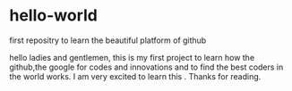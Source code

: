 # hello-world
first repositry to learn the beautiful platform of github

hello ladies and gentlemen,
this is my first project to learn how the github,the google for codes and innovations and to find the best coders in the world works. I am very excited to learn this .
Thanks for reading.
